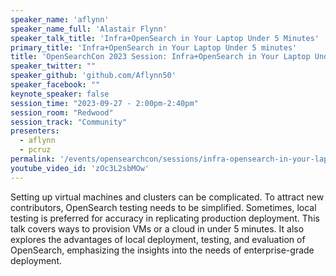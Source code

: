 ```yaml
---
speaker_name: 'aflynn'
speaker_name_full: 'Alastair Flynn'
speaker_talk_title: 'Infra+OpenSearch in Your Laptop Under 5 Minutes'
primary_title: 'Infra+OpenSearch in Your Laptop Under 5 minutes'
title: 'OpenSearchCon 2023 Session: Infra+OpenSearch in Your Laptop Under 5 Minutes'
speaker_twitter: ""
speaker_github: 'github.com/Aflynn50'
speaker_facebook: ""
keynote_speaker: false
session_time: "2023-09-27 - 2:00pm-2:40pm"
session_room: "Redwood"
session_track: "Community"
presenters: 
  - aflynn
  - pcruz
permalink: '/events/opensearchcon/sessions/infra-opensearch-in-your-laptop-under-5-minutes.html'
youtube_video_id: 'zOc3L2sbMOw'
---
```


Setting up virtual machines and clusters can be complicated. To attract new contributors, OpenSearch testing needs to be simplified. Sometimes, local testing is preferred for accuracy in replicating production deployment. This talk covers ways to provision VMs or a cloud in under 5 minutes. It also explores the advantages of local deployment, testing, and evaluation of OpenSearch, emphasizing the insights into the needs of enterprise-grade deployment.
